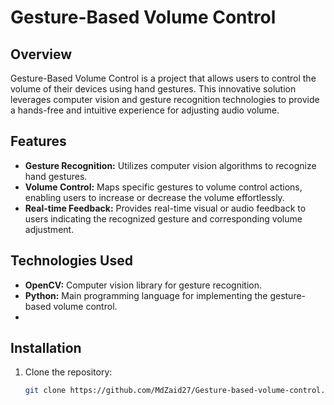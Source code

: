 # Gesture-Based Volume Control


## Overview

Gesture-Based Volume Control is a project that allows users to control the volume of their devices using hand gestures. This innovative solution leverages computer vision and gesture recognition technologies to provide a hands-free and intuitive experience for adjusting audio volume.

## Features

- **Gesture Recognition:** Utilizes computer vision algorithms to recognize hand gestures.
- **Volume Control:** Maps specific gestures to volume control actions, enabling users to increase or decrease the volume effortlessly.
- **Real-time Feedback:** Provides real-time visual or audio feedback to users indicating the recognized gesture and corresponding volume adjustment.



## Technologies Used

- **OpenCV:** Computer vision library for gesture recognition.
- **Python:** Main programming language for implementing the gesture-based volume control.
- 

## Installation

1. Clone the repository:

   ```bash
   git clone https://github.com/MdZaid27/Gesture-based-volume-control.git

